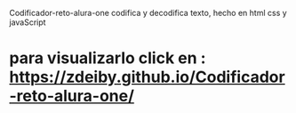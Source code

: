  Codificador-reto-alura-one
codifica y decodifica texto, hecho en html css y javaScript


# para visualizarlo click en : https://zdeiby.github.io/Codificador-reto-alura-one/
